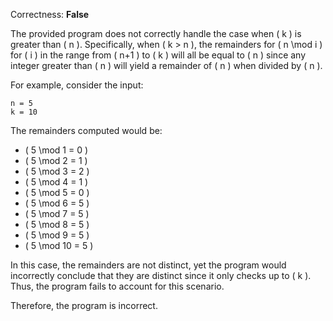 Correctness: **False**

The provided program does not correctly handle the case when \( k \) is greater than \( n \). Specifically, when \( k > n \), the remainders for \( n \mod i \) for \( i \) in the range from \( n+1 \) to \( k \) will all be equal to \( n \) since any integer greater than \( n \) will yield a remainder of \( n \) when divided by \( n \). 

For example, consider the input:
```
n = 5
k = 10
```
The remainders computed would be:
- \( 5 \mod 1 = 0 \)
- \( 5 \mod 2 = 1 \)
- \( 5 \mod 3 = 2 \)
- \( 5 \mod 4 = 1 \)
- \( 5 \mod 5 = 0 \)
- \( 5 \mod 6 = 5 \)
- \( 5 \mod 7 = 5 \)
- \( 5 \mod 8 = 5 \)
- \( 5 \mod 9 = 5 \)
- \( 5 \mod 10 = 5 \)

In this case, the remainders are not distinct, yet the program would incorrectly conclude that they are distinct since it only checks up to \( k \). Thus, the program fails to account for this scenario. 

Therefore, the program is incorrect.